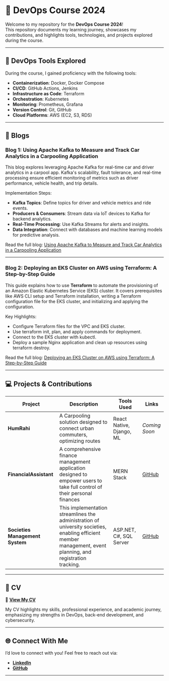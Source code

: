 # 🚀 DevOps Course 2024  

Welcome to my repository for the **DevOps Course 2024**!  
This repository documents my learning journey, showcases my contributions, and highlights tools, technologies, and projects explored during the course.  

---

## 📌 DevOps Tools Explored  

During the course, I gained proficiency with the following tools:

-   **Containerization**: Docker, Docker Compose
-   **CI/CD**: GitHub Actions, Jenkins
-   **Infrastructure as Code**: Terraform
-   **Orchestration**: Kubernetes
-   **Monitoring**: Prometheus, Grafana
-   **Version Control**: Git, GitHub
-   **Cloud Platforms**: AWS (EC2, S3, RDS)

---

## 📝 Blogs  

### Blog 1: Using Apache Kafka to Measure and Track Car Analytics in a Carpooling Application  
This blog explores leveraging Apache Kafka for real-time car and driver analytics in a carpool app. Kafka's scalability, fault tolerance, and real-time processing ensure efficient monitoring of metrics such as driver performance, vehicle health, and trip details. 

Implementation Steps: 
- **Kafka Topics**: Define topics for driver and vehicle metrics and ride events.
- **Producers & Consumers**: Stream data via IoT devices to Kafka for backend analytics.  
- **Real-Time Processing**: Use Kafka Streams for alerts and insights. 
- **Data Integration**: Connect with databases and machine learning models for predictive analysis.

Read the full blog: [Using Apache Kafka to Measure and Track Car Analytics in a Carpooling Application  ](https://medium.com/@maazelahi119/using-apache-kafka-to-measure-and-track-car-analytics-and-metrics-in-a-carpooling-application-b125f0b0fcd7)  

---

### Blog 2: Deploying an EKS Cluster on AWS using Terraform: A Step-by-Step Guide  
This guide explains how to use **Terraform** to automate the provisioning of an Amazon Elastic Kubernetes Service (EKS) cluster. It covers prerequisites like AWS CLI setup and Terraform installation, writing a Terraform configuration file for the EKS cluster, and initializing and applying the configuration. 

Key Highlights:  
- Configure Terraform files for the VPC and EKS cluster.
- Use terraform init, plan, and apply commands for deployment.
- Connect to the EKS cluster with kubectl.
- Deploy a sample Nginx application and clean up resources using terraform destroy.

Read the full blog: [Deploying an EKS Cluster on AWS using Terraform: A Step-by-Step Guide](https://medium.com/@maazelahi119/deploying-an-eks-cluster-on-aws-using-terraform-a-step-by-step-guide-5b464a9d905b)  

---

## 💻 Projects & Contributions  

| **Project**                  | **Description**                                                                 | **Tools Used**          | **Links**               |  
|------------------------------|---------------------------------------------------------------------------------|-------------------------|-------------------------|  
| **HumRahi**                | A Carpooling solution designed to connect urban commuters, optimizing routes | React Native, Django, ML       | *Coming Soon*          |   
| **FinancialAssistant**         | A comprehensive finance management application designed to empower users to take full control of their personal finances| MERN Stack| [GitHub](https://github.com/Shaheer-Khan1/FinancialAssistant) |  
| **Societies Management System** | This implementation streamlines the administration of university societies, enabling efficient member management, event planning, and registration tracking.| ASP.NET, C#, SQL Server| [GitHub](https://github.com/perogrammer/Societies-Management-System) |  

---

## 📂 CV  

📄 **[View My CV](./MuazElahiCVFinal.pdf)**  

My CV highlights my skills, professional experience, and academic journey, emphasizing my strengths in DevOps, back-end development, and cybersecurity.  

---

## 🌐 Connect With Me  

I’d love to connect with you! Feel free to reach out via:  
- **[LinkedIn](https://www.linkedin.com/in/muazelah1/)**  
- **[GitHub](https://github.com/perogrammer)**  

---

